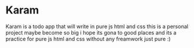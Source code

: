 
# Karam 
Karam is a todo app that will write in pure js html and css this is a personal project maybe become so big i hope its gona to good places and its a practice for pure js html and css without any freamwork just pure :)
